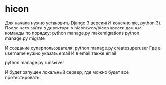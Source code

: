 # hicon
Для начала нужно установить Django 3 версии(И, конечно же, python 3).
После чего зайти в директорию hicon/web/hicon ввести данные команды по порядку:
python manage.py makemigrations
python manage.py migrate

И создание суперпользователя:
python manage.py createsuperuser
Где в username нужно указать email
И в email также email

python manage.py runserver

И будет запущен локальный сервер, где можно будет всё протестировать.
